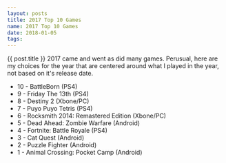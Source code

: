 ```yaml
---
layout: posts
title: 2017 Top 10 Games
name: 2017 Top 10 Games
date: 2018-01-05
tags:  
---
```

{{ post.title }}
2017 came and went as did many games. Perusual, here are my choices for the year that are centered around what I played in the year, not based on it's release date.
* 10 - BattleBorn (PS4) 
* 9 - Friday The 13th (PS4)  
* 8 - Destiny 2 (Xbone/PC)  
* 7 - Puyo Puyo Tetris (PS4)  
* 6 - Rocksmith 2014: Remastered Edition (Xbone/PC)  
* 5 - Dead Ahead: Zombie Warfare (Android)  
* 4 - Fortnite: Battle Royale (PS4)  
* 3 - Cat Quest (Android)  
* 2 - Puzzle Fighter (Android)  
* 1 - Animal Crossing: Pocket Camp (Android)  
